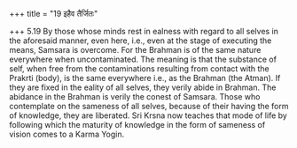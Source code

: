 +++
title = "19 इहैव तैर्जितः"

+++
5.19 By those whose minds rest in ealness with regard to all selves in the aforesaid manner, even here, i.e., even at the stage of executing
the means, Samsara is overcome. For the Brahman is of the same nature
everywhere when uncontaminated. The meaning is that the substance of
self, when free from the contaminations resulting from contact with the
Prakrti (body), is the same everywhere i.e., as the Brahman (the Atman).
If they are fixed in the eality of all selves, they verily abide in
Brahman. The abidance in the Brahman is verily the conest of Samsara.
Those who contemplate on the sameness of all selves, because of their
having the form of knowledge, they are liberated. Sri Krsna now teaches
that mode of life by following which the maturity of knowledge in the
form of sameness of vision comes to a Karma Yogin.
